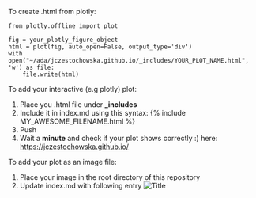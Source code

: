 
To create .html from plotly:

```
from plotly.offline import plot

fig = your_plotly_figure_object
html = plot(fig, auto_open=False, output_type='div')
with open("~/ada/jczestochowska.github.io/_includes/YOUR_PLOT_NAME.html", 'w') as file:
    file.write(html)
```

To add your interactive (e.g plotly) plot:

1. Place you .html file under **_includes**
2. Include it in index.md using this syntax: 
	{% include MY_AWESOME_FILENAME.html %}
3. Push
4. Wait a **minute** and check if your plot shows correctly :) here: https://jczestochowska.github.io/


To add your plot as an image file:

1. Place your image in the root directory of this repository
2. Update index.md with following entry ![Title](filename.png)
